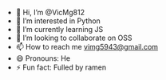 - 👋 Hi, I’m @VicMg812
- 👀 I’m interested in Python 
- 🌱 I’m currently learning JS
- 💞️ I’m looking to collaborate on OSS
- 📫 How to reach me vimg5943@gmail.com
- 😄 Pronouns: He
- ⚡ Fun fact: Fulled by ramen

<!---
VicMg812/VicMg812 is a ✨ special ✨ repository because its `README.md` (this file) appears on your GitHub profile.
You can click the Preview link to take a look at your changes.
--->
